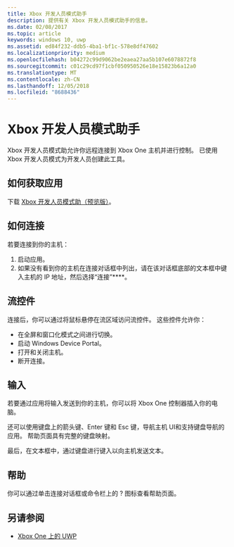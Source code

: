 ```yaml
---
title: Xbox 开发人员模式助手
description: 提供有关 Xbox 开发人员模式助手的信息。
ms.date: 02/08/2017
ms.topic: article
keywords: windows 10, uwp
ms.assetid: ed84f232-ddb5-4ba1-bf1c-578e8df47602
ms.localizationpriority: medium
ms.openlocfilehash: b04272c99d9062be2eaea27aa5b107e6078872f8
ms.sourcegitcommit: c01c29cd97f1cbf050950526e18e15823b6a12a0
ms.translationtype: MT
ms.contentlocale: zh-CN
ms.lasthandoff: 12/05/2018
ms.locfileid: "8688436"
---
```

# <a name="xbox-dev-mode-companion"></a>Xbox 开发人员模式助手

Xbox 开发人员模式助允许你远程连接到 Xbox One 主机并进行控制。 已使用 Xbox 开发人员模式为开发人员创建此工具。

## <a name="how-to-get-the-app"></a>如何获取应用  
下载 [Xbox 开发人员模式助（预览版）](https://www.microsoft.com/store/p/xbox-dev-mode-companion/9nblggh519cp)。

## <a name="how-to-connect"></a>如何连接   
若要连接到你的主机：

1. 启动应用。   
2. 如果没有看到你的主机在连接对话框中列出，请在该对话框底部的文本框中键入主机的 IP 地址，然后选择“连接”****。

## <a name="streaming-controls"></a>流控件
连接后，你可以通过将鼠标悬停在流区域访问流控件。 这些控件允许你：
* 在全屏和窗口化模式之间进行切换。
* 启动 Windows Device Portal。
* 打开和关闭主机。
* 断开连接。

## <a name="input"></a>输入
若要通过应用将输入发送到你的主机，你可以将 Xbox One 控制器插入你的电脑。   
    
还可以使用键盘上的箭头键、Enter 键和 Esc 键，导航主机 UI和支持键盘导航的应用。 帮助页面具有完整的键盘映射。   
   
最后，在文本框中，通过键盘进行键入以向主机发送文本。   

## <a name="help"></a>帮助
你可以通过单击连接对话框或命令栏上的 ? 图标查看帮助页面。

## <a name="see-also"></a>另请参阅
- [Xbox One 上的 UWP](index.md)
